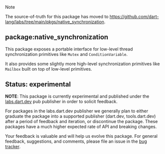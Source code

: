 > [!NOTE]  
> The source-of-truth for this package has moved to
https://github.com/dart-lang/labs/tree/main/pkgs/native_synchronization.

## package:native_synchronization

This package exposes a portable interface for low-level thread
synchronization primitives like `Mutex` and `ConditionVariable`.

It also provides some slightly more high-level synchronization primitives
like `Mailbox` built on top of low-level primitives.

## Status: experimental

**NOTE**: This package is currently experimental and published under the
[labs.dart.dev](https://dart.dev/dart-team-packages) pub publisher in order to
solicit feedback.

For packages in the labs.dart.dev publisher we generally plan to either graduate
the package into a supported publisher (dart.dev, tools.dart.dev) after a period
of feedback and iteration, or discontinue the package. These packages have a
much higher expected rate of API and breaking changes.

Your feedback is valuable and will help us evolve this package. For general
feedback, suggestions, and comments, please file an issue in the
[bug tracker](https://github.com/dart-lang/native_synchronization/issues).
